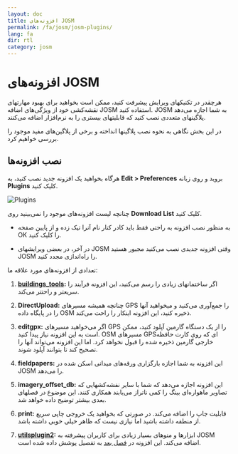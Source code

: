 ```yaml
---
layout: doc
title: افزونه‌های JOSM
permalink: /fa/josm/josm-plugins/
lang: fa
dir: rtl
category: josm
---
```


افزونه‌های JOSM
============


هرچقدر در تکنیکهای ویرایش پیشرفت کنید، ممکن است بخواهید برای بهبود مهارتهای نقشه‌کشی خود از ویژگی‌های اضافه JOSM استفاده کنید. JOSM به شما اجازه می‌دهد پلاگینهای متعددی نصب کنید که قابلیتهای بیستری را به نرم‌افزار اضافه می‌کنند.  

در این بخش نگاهی به نحوه نصب پلاگینها انداخته و برخی از پلاگین‌های مفید موجود را بررسی خواهیم کرد.

نصب افزونه‌ها
-------------------
هرگاه بخواهید یک افزونه جدید نصب کنید، به **Edit \> Preferences** بروید و روی زبانه **Plugins** کلیک کنید.  

![Plugins][]

چنانچه لیست افزونه‌های موجود را نمی‌بینید روی **Download List** کلیک کنید.  
- به منظور نصب افزونه به راحتی فقط باید کادر کنار نام آنرا تیک زده و از پایین صفحه OK را کلیک کنید.  
* در آخر، در بعضی ویرایشهای JOSM وقتی افزونه جدیدی نصب می‌کنید مجبور هستید JOSM را راه‌اندازی مجدد کنید.

تعدادی از افزونه‌های مورد علاقه ما:

1. **[buildings_tools](/fa/josm/josm-more-plugins/#the-buildings-tools-plugin):** اگر ساختمانهای زیادی را رسم می‌کنید، این افزونه فرآیند را سریعتر و راحتتر می‌کند.  

2. **DirectUpload:** چنانچه همیشه مسیرهای GPS را جمع‌آوری می‌کنید و میخواهید آنها را در پایگاه داده OSM ذخیره کنید، این افزونه اینکار را راحت می‌کند.  

3. **editgpx:** اگر می‌خواهید مسیرهای GPS را از یک دستگاه گارمین آپلود کنید، ممکن است به این افزونه نیاز پیدا کنید. OSM مسیرهای GPSای که روی کارت حافظه خارجی گارمین ذخیره شده را قبول نخواهد کرد. اما این افزونه می‌تواند آنها را تصحیح کند تا بتوانند آپلود شوند.  

4. **fieldpapers:** این افزونه به شما اجازه بارگزاری ورقه‌های میدانی اسکن شده در JOSM را می‌دهد.  

5. **imagery_offset_db:** این افزونه اجازه می‌دهد که شما با سایر نفشه‌کشهایی که تصاویر ماهواره‌ای بینگ را کمی ناتراز می‌یابند همکاری کنند. این موضوع در فصلهای بعدی بیشتر توضیح داده خواهد شد.  

6. **print:** قابلیت جاپ را اضافه می‌کند. در صورتی که بخواهید یک خروجی چاپی سریع از منطقه داشته باشید اما نیازی نیست که ظاهر خیلی خوبی داشته باشد.  

7. **[utilsplugin2](/fa/josm/josm-more-plugins/#more-selection-tools):** ابزارها و منوهای بسیار زیادی برای کاربران پیشرفته به JOSM اضافه می‌کند. این افزونه در [فصل بعد](/fa/josm/josm-more-plugins) به تفصیل پوشش داده شده است.

[Plugins]: /images/josm/josm-plugins_image00_plug-icon.png
